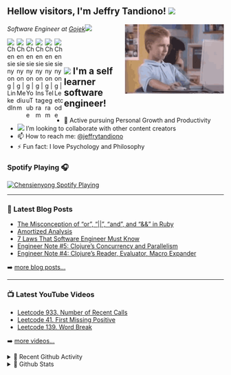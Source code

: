## Hellow visitors, I'm Jeffry Tandiono! <img src="https://media.giphy.com/media/hvRJCLFzcasrR4ia7z/giphy.gif" width="25">

<img align='right' src="https://github.com/Chensienyong/Chensienyong/blob/master/thumbs-up.gif?raw=true" width="230">
<p><em>Software Engineer at <a href="https://www.gojek.com">Gojek</a><img src="https://media.giphy.com/media/WUlplcMpOCEmTGBtBW/giphy.gif" width="30">
</em></p>

[<img align="left" alt="Chensienyong | LinkedIn" width="22px" src="https://cdn.jsdelivr.net/npm/simple-icons@v3/icons/linkedin.svg" />][linkedin]
[<img align="left" alt="Chensienyong | Medium" width="22px" src="https://cdn.jsdelivr.net/npm/simple-icons@v3/icons/medium.svg" />][medium]
[<img align="left" alt="Chensienyong | YouTube" width="22px" src="https://cdn.jsdelivr.net/npm/simple-icons@v3/icons/youtube.svg" />][youtube]
[<img align="left" alt="Chensienyong | Instagram" width="22px" src="https://cdn.jsdelivr.net/npm/simple-icons@v3/icons/instagram.svg" />][instagram]
[<img align="left" alt="Chensienyong | Telegram" width="22px" src="https://cdn.jsdelivr.net/npm/simple-icons@v3/icons/telegram.svg" />][telegram]
[<img align="left" alt="Chensienyong | Leetcode" width="22px" src="https://cdn.jsdelivr.net/npm/simple-icons@v3/icons/leetcode.svg" />][leetcode]

<br/>
<br/>

## <img src="https://media.giphy.com/media/VgCDAzcKvsR6OM0uWg/giphy.gif" width="50"> I'm a self learner software engineer!

- 🌱 Active pursuing Personal Growth and Productivity
- <img src="https://media.giphy.com/media/LnQjpWaON8nhr21vNW/giphy.gif" width="25"> I’m looking to collaborate with other content creators
- 📫 How to reach me: [@jeffrytandiono][telegram]
- ⚡ Fun fact: I love Psychology and Philosophy

### Spotify Playing 🎧

[<img src="https://spotify-readme.chensienyong.vercel.app/api/spotify-playing" alt="Chensienyong Spotify Playing" width="350" />][spotify]

---

### 📕 Latest Blog Posts

<!-- BLOG-POST-LIST:START -->

- [The Misconception of “or”, “||”, “and”, and “&&” in Ruby](https://medium.com/@jeffrytandiono/the-misconception-of-or-and-and-in-ruby-be4c083e9735?source=rss-c10f01989d8d------2)
- [Amortized Analysis](https://medium.com/@jeffrytandiono/amortized-analysis-ba6ad7724780?source=rss-c10f01989d8d------2)
- [7 Laws That Software Engineer Must Know](https://levelup.gitconnected.com/7-laws-that-software-engineer-must-know-40775650f824?source=rss-c10f01989d8d------2)
- [Engineer Note #5: Clojure’s Concurrency and Parallelism](https://medium.com/@jeffrytandiono/engineer-note-5-clojures-concurrency-and-parallelism-9c7ac95567df?source=rss-c10f01989d8d------2)
- [Engineer Note #4: Clojure’s Reader, Evaluator, Macro Expander](https://medium.com/@jeffrytandiono/engineer-note-4-clojures-reader-evaluator-macro-expander-ac1735f619e?source=rss-c10f01989d8d------2)
<!-- BLOG-POST-LIST:END -->

➡️ [more blog posts...][medium]

---

### 📺 Latest YouTube Videos

<!-- YOUTUBE:START -->

- [Leetcode 933. Number of Recent Calls](https://www.youtube.com/watch?v=JB63-yqajs0)
- [Leetcode 41. First Missing Positive](https://www.youtube.com/watch?v=I7DJAXZJp4U)
- [Leetcode 139. Word Break](https://www.youtube.com/watch?v=gzFv2F2FnBU)
<!-- YOUTUBE:END -->

➡️ [more videos...][youtube]

<details>
  <summary>💫 Recent Github Activity</summary>

<!--START_SECTION:activity-->

1. ❗️ Opened issue [#5433](https://github.com/timburgan/timburgan/issues/5433) in [timburgan/timburgan](https://github.com/timburgan/timburgan)
<!--END_SECTION:activity-->

</details>

<details>
  <summary>💫 Github Stats</summary>

  <img align="left" alt="Chensienyong's Github Stats" src="https://github-readme-stats.chensienyong.vercel.app/api?username=Chensienyong&show_icons=true&hide_border=true&count_private=true&theme=vue" />

</details>

[telegram]: https://t.me/jeffrytandiono
[spotify]: https://open.spotify.com/user/undzbkuvaf8cluv0isrw3tehd
[youtube]: https://www.youtube.com/channel/UC-CjxVLFbbgOot361O52YMg
[linkedin]: https://www.linkedin.com/in/jetee
[instagram]: https://www.instagram.com/chensienyong
[medium]: https://medium.com/@chensienyong
[leetcode]: https://leetcode.com/chensienyong
